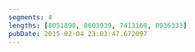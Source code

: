 ```yaml
---
segments: 4
lengths: [8051890, 8603939, 7413160, 8936333]
pubDate: 2015-02-04 23:03:47.672097
---
```

